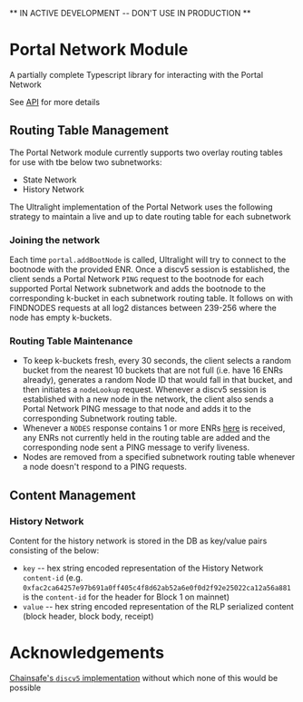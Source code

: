 ** IN ACTIVE DEVELOPMENT -- DON'T USE IN PRODUCTION **
# Portal Network Module 

A partially complete Typescript library for interacting with the Portal Network

See [API](./docs/modules.md) for more details

## Routing Table Management

The Portal Network module currently supports two overlay routing tables for use with tbe below two subnetworks:
- State Network
- History Network

The Ultralight implementation of the Portal Network uses the following strategy to maintain a live and up to date routing table for each subnetwork

### Joining the network

Each time `portal.addBootNode` is called, Ultralight will try to connect to the bootnode with the provided ENR.  Once a discv5 session is established, the client sends a Portal Network `PING` request to the bootnode for each supported Portal Network subnetwork and adds the bootnode to the corresponding k-bucket in each subnetwork routing table. It follows on with FINDNODES requests at all log2 distances between 239-256 where the node has empty k-buckets.  

### Routing Table Maintenance

- To keep k-buckets fresh, every 30 seconds, the client selects a random bucket from the nearest 10 buckets that are not full (i.e. have 16 ENRs already), generates a random Node ID that would fall in that bucket, and then initiates a `nodeLookup` request.  Whenever a discv5 session is established with a new node in the network, the client also sends a Portal Network PING message to that node and adds it to the corresponding Subnetwork routing table.
- Whenever a `NODES` response contains 1 or more ENRs [here](https://github.com/ethereumjs/ultralight/blob/1b374767997d2feb5addd478d09fd94d6750da3b/packages/portalnetwork/src/client/client.ts#L192) is received, any ENRs not currently held in the routing table are added and the corresponding node sent a PING message to verify liveness.
- Nodes are removed from a specified subnetwork routing table whenever a node doesn't respond to a PING requests.

## Content Management

### History Network

Content for the history network is stored in the DB as key/value pairs consisting of the below:
- `key` -- hex string encoded representation of the History Network `content-id` (e.g. `0xfac2ca64257e97b691a0ff405c4f8d62ab52a6e0f0d2f92e25022ca12a56a881` is the `content-id` for the header for Block 1 on mainnet)
- `value` -- hex string encoded representation of the RLP serialized content (block header, block body, receipt)
# Acknowledgements

[Chainsafe's `discv5` implementation](https://github.com/ChainSafe/discv5) without which none of this would be possible